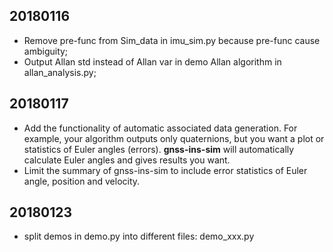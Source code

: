 ## 20180116    
- Remove pre-func from Sim_data in imu_sim.py because pre-func cause ambiguity;
- Output Allan std instead of Allan var in demo Allan algorithm in allan_analysis.py;

## 20180117
- Add the functionality of automatic associated data generation. For example, your algorithm outputs only quaternions, but you want a plot or statistics of Euler angles (errors). **gnss-ins-sim** will automatically calculate Euler angles and gives results you want.
- Limit the summary of gnss-ins-sim to include error statistics of Euler angle, position and velocity.

## 20180123
- split demos in demo.py into different files: demo_xxx.py